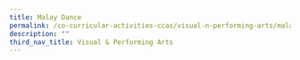 ```yaml
---
title: Malay Dance
permalink: /co-curricular-activities-ccas/visual-n-performing-arts/malay-dance
description: ""
third_nav_title: Visual & Performing Arts
---
```

